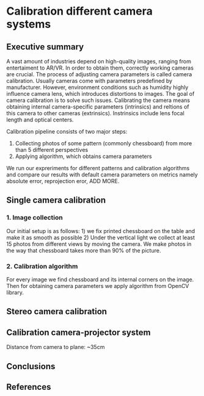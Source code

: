 # Calibration different camera systems

## Executive summary
A vast amount of industries depend on high-quality images, ranging from entertaiment to AR/VR.  In order to obtain them, correctly working cameras are crucial. The process of adjusting camera parameters is called camera calibration. Usually cameras come with parameters predefined by manufacturer. However, environment conditions such as humidity highly influence camera lens, which introduces distortions to images. The goal of camera calibration is to solve such issues.
Calibrating the camera means obtaining internal camera-specific parameters (intrinsics) and reltions of this camera to other cameras (extrinsics). Instrinsics include lens focal length and optical centers. 
 
 Calibration pipeline consists of two major steps: 
1. Collecting photos of some pattern (commonly chessboard) from more than 5 different perspectives
2. Applying algorithm, which obtains camera parameters

We run our expreriments for different patterns and calibration algorithms and compare our results  with default camera parameters on metrics namely absolute error, reprojection eror, ADD MORE.
## Single camera calibration
### 1. Image collection
 Our initial setup is as follows: 1) we fix printed chessboard on the table and make it as smooth as possible 2) Under the vertical light we collect at least 15 photos from different views by moving the camera. We make photos in the way that chessboard takes more than 90% of the picture. 
 
### 2. Calibration algorithm
For every image we find chessboard and its internal corners on the image. Then for obtaining camera parameters we apply algorithm from OpenCV library. 

## Stereo camera calibration

## Calibration camera-projector system
Distance from camera to plane: ~35cm
## Conclusions

## References 
